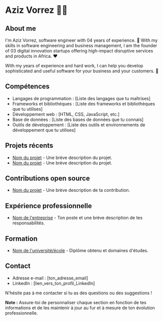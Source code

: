 # Aziz Vorrez 👨‍💻

## About me
I'm Aziz Vorrez, software engineer with 04 years of experience. 🔮
With my skills in software engineering and business management, I am the founder of 03 digital innovation startups offering high-impact disruptive services and products in Africa. ❤

With my years of experience and hard work, I can help you develop sophisticated and useful software for your business and your customers. 💪

## Compétences
- Langages de programmation : [Liste des langages que tu maîtrises]
- Frameworks et bibliothèques : [Liste des frameworks et bibliothèques que tu utilises]
- Développement web : [HTML, CSS, JavaScript, etc.]
- Base de données : [Liste des bases de données que tu connais]
- Outils de développement : [Liste des outils et environnements de développement que tu utilises]

## Projets récents
- [Nom du projet](lien_vers_le_projet) - Une brève description du projet.
- [Nom du projet](lien_vers_le_projet) - Une brève description du projet.

## Contributions open source
- [Nom du projet](lien_vers_le_projet) - Une brève description de ta contribution.

## Expérience professionnelle
- [Nom de l'entreprise](lien_vers_le_site_web_de_l'entreprise) - Ton poste et une brève description de tes responsabilités.

## Formation
- [Nom de l'université/école](lien_vers_le_site_web_de_l'établissement) - Diplôme obtenu et domaines d'études.

## Contact
- Adresse e-mail : [ton_adresse_email]
- LinkedIn : [lien_vers_ton_profil_LinkedIn]

N'hésite pas à me contacter si tu as des questions ou des suggestions !

**Note :** Assure-toi de personnaliser chaque section en fonction de tes informations et de les maintenir à jour au fur et à mesure de ton évolution professionnelle.
